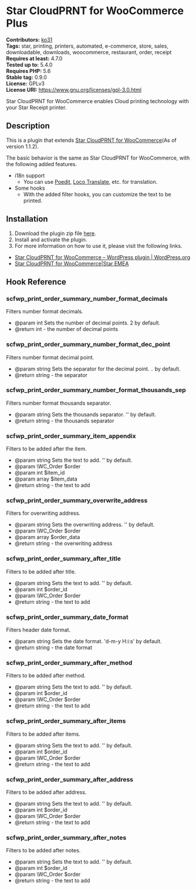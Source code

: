 # Star CloudPRNT for WooCommerce Plus #
**Contributors:** [ko31](https://profiles.wordpress.org/ko31)  
**Tags:** star, printing, printers, automated, e-commerce, store, sales, downloadable, downloads, woocommerce, restaurant, order, receipt  
**Requires at least:** 4.7.0  
**Tested up to:** 5.4.0  
**Requires PHP:** 5.6  
**Stable tag:** 0.9.0  
**License:** GPLv3  
**License URI:** https://www.gnu.org/licenses/gpl-3.0.html  

Star CloudPRNT for WooCommerce enables Cloud printing technology with your Star Receipt printer.

## Description ##

This is a plugin that extends [Star CloudPRNT for WooCommerce](https://wordpress.org/plugins/star-cloudprnt-for-woocommerce/)(As of version 1.1.2).

The basic behavior is the same as Star CloudPRNT for WooCommerce, with the following added features.

* i18n support
  * You can use [Poedit](https://poedit.net/), [Loco Translate](https://wordpress.org/plugins/loco-translate/), etc. for translation.
* Some hooks
  * With the added filter hooks, you can customize the text to be printed.

## Installation ##

1. Download the plugin zip file [here](https://github.com/ko31/star-cloudprnt-for-woocommerce-plus/releases/latest).
2. Install and activate the plugin.
3. For more information on how to use it, please visit the following links.
  * [Star CloudPRNT for WooCommerce – WordPress plugin \| WordPress\.org](https://wordpress.org/plugins/star-cloudprnt-for-woocommerce/)
  * [Star CloudPRNT for WooCommerce\|Star EMEA](https://star-emea.com/products/star-cloudprnt-for-woocommerce/)

## Hook Reference ##

### scfwp_print_order_summary_number_format_decimals ###

Filters number format decimals.

- @param int Sets the number of decimal points. 2 by default.
- @return int - the number of decimal points

### scfwp_print_order_summary_number_format_dec_point ###

Filters number format decimal point.

- @param string Sets the separator for the decimal point. `.` by default.
- @return string - the separator

### scfwp_print_order_summary_number_format_thousands_sep ###

Filters number format thousands separator.

- @param string Sets the thousands separator. '' by default.
- @return string - the thousands separator

### scfwp_print_order_summary_item_appendix ###

Filters to be added after the item.

- @param string Sets the text to add. '' by default.
- @param \WC_Order $order
- @param int $item_id
- @param array $item_data
- @return string - the text to add

### scfwp_print_order_summary_overwrite_address ###

Filters for overwriting address.

- @param string Sets the overwriting address. '' by default.
- @param \WC_Order $order
- @param array $order_data
- @return string - the overwriting address

### scfwp_print_order_summary_after_title ###

Filters to be added after title.

- @param string Sets the text to add. '' by default.
- @param int $order_id
- @param \WC_Order $order
- @return string - the text to add

### scfwp_print_order_summary_date_format ###

Filters header date format.

- @param string Sets the date format. 'd-m-y H:i:s' by default.
- @return string - the date format

### scfwp_print_order_summary_after_method ###

Filters to be added after method.

- @param string Sets the text to add. '' by default.
- @param int $order_id
- @param \WC_Order $order
- @return string - the text to add

### scfwp_print_order_summary_after_items ###

Filters to be added after items.

- @param string Sets the text to add. '' by default.
- @param int $order_id
- @param \WC_Order $order
- @return string - the text to add

### scfwp_print_order_summary_after_address ###

Filters to be added after address.

- @param string Sets the text to add. '' by default.
- @param int $order_id
- @param \WC_Order $order
- @return string - the text to add

### scfwp_print_order_summary_after_notes ###

Filters to be added after notes.

- @param string Sets the text to add. '' by default.
- @param int $order_id
- @param \WC_Order $order
- @return string - the text to add
